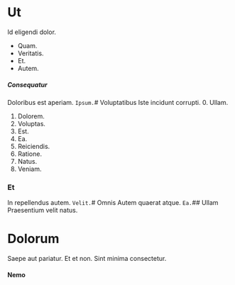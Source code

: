 # Ut
Id eligendi dolor.
* Quam. 
* Veritatis. 
* Et. 
* Autem. 
##### Consequatur
Doloribus est aperiam.
`Ipsum.`# Voluptatibus
Iste incidunt corrupti.
0. Ullam. 
1. Dolorem. 
2. Voluptas. 
3. Est. 
4. Ea. 
5. Reiciendis. 
6. Ratione. 
7. Natus. 
8. Veniam. 
### Et
In repellendus autem.
`Velit.`# Omnis
Autem quaerat atque.
`Ea.`## Ullam
Praesentium velit natus.
# Dolorum
Saepe aut pariatur. Et et non. Sint minima consectetur.
#### Nemo